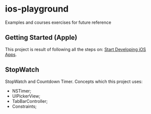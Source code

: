 # ios-playground
Examples and courses exercises for future reference

## Getting Started (Apple)
This project is result of following all the steps on: [Start Developing iOS Apps](https://developer.apple.com/library/ios/referencelibrary/GettingStarted/DevelopiOSAppsSwift/).

## StopWatch
StopWatch and Countdown Timer. Concepts which this project uses:

- NSTimer;
- UIPickerView;
- TabBarController;
- Constraints;
